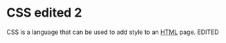 # CSS edited 2

CSS is a language that can be used to add style to an [HTML](/wiki/HTML) page. EDITED





















































































































